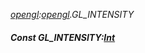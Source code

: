 _[opengl](../../modules/opengl/opengl-module.md):[opengl](../../modules/opengl/opengl-module.md).GL\_INTENSITY_
##### Const GL\_INTENSITY:[Int](../../modules/wonkey/wonkey-types-int.md)
